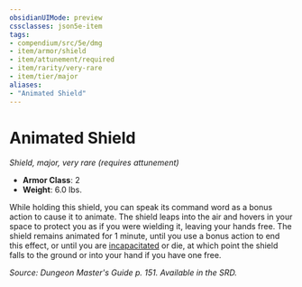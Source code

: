 ```yaml
---
obsidianUIMode: preview
cssclasses: json5e-item
tags:
- compendium/src/5e/dmg
- item/armor/shield
- item/attunement/required
- item/rarity/very-rare
- item/tier/major
aliases: 
- "Animated Shield"
---
```

# Animated Shield
*Shield, major, very rare (requires attunement)*  

- **Armor Class**: 2
- **Weight**: 6.0 lbs.

While holding this shield, you can speak its command word as a bonus action to cause it to animate. The shield leaps into the air and hovers in your space to protect you as if you were wielding it, leaving your hands free. The shield remains animated for 1 minute, until you use a bonus action to end this effect, or until you are [incapacitated](/compendium/rules/conditions.md#incapacitated) or die, at which point the shield falls to the ground or into your hand if you have one free.

*Source: Dungeon Master's Guide p. 151. Available in the SRD.*